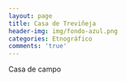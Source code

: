 ```yaml
---
layout: page
title: Casa de Treviñeja
header-img: img/fondo-azul.png
categories: Etnográfico
comments: 'true'
---
```



Casa de campo

<div class="photos">
</div>
